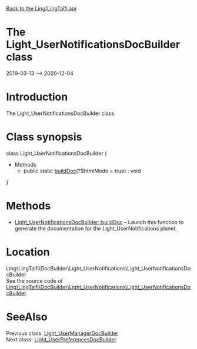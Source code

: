 [Back to the Ling/LingTalfi api](https://github.com/lingtalfi/LingTalfi/blob/master/doc/api/Ling/LingTalfi.md)



The Light_UserNotificationsDocBuilder class
================
2019-03-13 --> 2020-12-04






Introduction
============

The Light_UserNotificationsDocBuilder class.



Class synopsis
==============


class <span class="pl-k">Light_UserNotificationsDocBuilder</span>  {

- Methods
    - public static [buildDoc](https://github.com/lingtalfi/LingTalfi/blob/master/doc/api/Ling/LingTalfi/DocBuilder/Light_UserNotifications/Light_UserNotificationsDocBuilder/buildDoc.md)(?$htmlMode = true) : void

}






Methods
==============

- [Light_UserNotificationsDocBuilder::buildDoc](https://github.com/lingtalfi/LingTalfi/blob/master/doc/api/Ling/LingTalfi/DocBuilder/Light_UserNotifications/Light_UserNotificationsDocBuilder/buildDoc.md) &ndash; Launch this function to generate the documentation for the Light_UserNotifications planet.





Location
=============
Ling\LingTalfi\DocBuilder\Light_UserNotifications\Light_UserNotificationsDocBuilder<br>
See the source code of [Ling\LingTalfi\DocBuilder\Light_UserNotifications\Light_UserNotificationsDocBuilder](https://github.com/lingtalfi/LingTalfi/blob/master/DocBuilder/Light_UserNotifications/Light_UserNotificationsDocBuilder.php)



SeeAlso
==============
Previous class: [Light_UserManagerDocBuilder](https://github.com/lingtalfi/LingTalfi/blob/master/doc/api/Ling/LingTalfi/DocBuilder/Light_UserManager/Light_UserManagerDocBuilder.md)<br>Next class: [Light_UserPreferencesDocBuilder](https://github.com/lingtalfi/LingTalfi/blob/master/doc/api/Ling/LingTalfi/DocBuilder/Light_UserPreferences/Light_UserPreferencesDocBuilder.md)<br>
